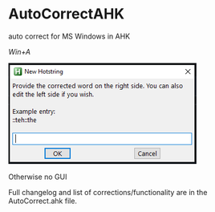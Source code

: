 # AutoCorrectAHK

auto correct for MS Windows in AHK

<em>Win+A</em>

![](readmePics/toAddNewCorrection.png)

Otherwise no GUI

Full changelog and list of corrections/functionality are in the AutoCorrect.ahk file.
